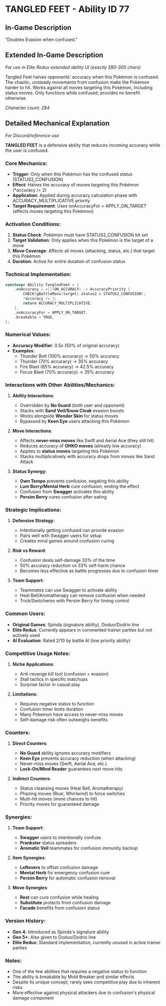 # TANGLED FEET - Ability ID 77

## In-Game Description
"Doubles Evasion when confused."

## Extended In-Game Description
*For use in Elite Redux extended ability UI (exactly 280-300 chars)*

Tangled Feet halves opponents' accuracy when this Pokémon is confused. The chaotic, unsteady movements from confusion make the Pokémon harder to hit. Works against all moves targeting this Pokémon, including status moves. Only functions while confused; provides no benefit otherwise.

*Character count: 284*

## Detailed Mechanical Explanation
*For Discord/reference use*

**TANGLED FEET** is a defensive ability that reduces incoming accuracy while the user is confused.

### Core Mechanics:
- **Trigger**: Only when this Pokémon has the confused status (STATUS2_CONFUSION)
- **Effect**: Halves the accuracy of moves targeting this Pokémon (*accuracy /= 2)
- **Application**: Applied during accuracy calculation phase with ACCURACY_MULTIPLICATIVE priority
- **Target Requirement**: Uses onAccuracyFor = APPLY_ON_TARGET (affects moves targeting this Pokémon)

### Activation Conditions:
1. **Status Check**: Pokémon must have STATUS2_CONFUSION bit set
2. **Target Validation**: Only applies when this Pokémon is the target of a move
3. **Move Coverage**: Affects all moves (attacking, status, etc.) that target this Pokémon
4. **Duration**: Active for entire duration of confusion status

### Technical Implementation:
```c
constexpr Ability TangledFeet = {
    .onAccuracy = +[](ON_ACCURACY) -> AccuracyPriority {
        CHECK(gBattleMons[target].status2 & STATUS2_CONFUSION);
        *accuracy /= 2;
        return ACCURACY_MULTIPLICATIVE;
    },
    .onAccuracyFor = APPLY_ON_TARGET,
    .breakable = TRUE,
};
```

### Numerical Values:
- **Accuracy Modifier**: 0.5x (50% of original accuracy)
- **Examples**:
  - Thunder Bolt (100% accuracy) → 50% accuracy
  - Thunder (70% accuracy) → 35% accuracy
  - Fire Blast (85% accuracy) → 42.5% accuracy
  - Focus Blast (70% accuracy) → 35% accuracy

### Interactions with Other Abilities/Mechanics:
1. **Ability Interactions**:
   - Overridden by **No Guard** (both user and opponent)
   - Stacks with **Sand Veil/Snow Cloak** evasion boosts
   - Works alongside **Wonder Skin** for status moves
   - Bypassed by **Keen Eye** users attacking this Pokémon

2. **Move Interactions**:
   - Affects **never-miss moves** like Swift and Aerial Ace (they still hit)
   - Reduces accuracy of **OHKO moves** (already low accuracy)
   - Applies to **status moves** targeting this Pokémon
   - Stacks multiplicatively with accuracy drops from moves like Sand Attack

3. **Status Synergy**:
   - **Own Tempo** prevents confusion, negating this ability
   - **Lum Berry/Mental Herb** cure confusion, ending the effect
   - Confusion from **Swagger** activates this ability
   - **Persim Berry** cures confusion after eating

### Strategic Implications:
1. **Defensive Strategy**:
   - Intentionally getting confused can provide evasion
   - Pairs well with Swagger users for setup
   - Creates mind games around confusion curing

2. **Risk vs Reward**:
   - Confusion deals self-damage 33% of the time
   - 50% accuracy reduction vs 33% self-harm chance
   - Becomes less effective as battle progresses due to confusion timer

3. **Team Support**:
   - Teammates can use Swagger to activate ability
   - Heal Bell/Aromatherapy can remove confusion when needed
   - Trick/Switcheroo with Persim Berry for timing control

### Common Users:
- **Original Games**: Spinda (signature ability), Doduo/Dodrio line
- **Elite Redux**: Currently appears in commented trainer parties but not actively used
- **AI Evaluation**: Rated 2/10 by battle AI (low priority ability)

### Competitive Usage Notes:
1. **Niche Applications**:
   - Anti-revenge kill tool (confusion + evasion)
   - Stall tactics in specific matchups
   - Surprise factor in casual play

2. **Limitations**:
   - Requires negative status to function
   - Confusion timer limits duration
   - Many Pokemon have access to never-miss moves
   - Self-damage risk often outweighs benefits

### Counters:
1. **Direct Counters**:
   - **No Guard** ability ignores accuracy modifiers
   - **Keen Eye** prevents accuracy reduction (when attacking)
   - Never-miss moves (Swift, Aerial Ace, etc.)
   - **Lock-On/Mind Reader** guarantees next move hits

2. **Indirect Counters**:
   - Status cleansing moves (Heal Bell, Aromatherapy)
   - Phazing moves (Roar, Whirlwind) to force switches
   - Multi-hit moves (more chances to hit)
   - Priority moves for guaranteed damage

### Synergies:
1. **Team Support**:
   - **Swagger** users to intentionally confuse
   - **Prankster** status spreaders
   - **Aromatic Veil** teammates for confusion immunity backup

2. **Item Synergies**:
   - **Leftovers** to offset confusion damage
   - **Mental Herb** for emergency confusion cure
   - **Persim Berry** for automatic confusion removal

3. **Move Synergies**:
   - **Rest** can cure confusion while healing
   - **Substitute** protects from confusion damage
   - **Facade** benefits from confusion status

### Version History:
- **Gen 4**: Introduced as Spinda's signature ability
- **Gen 5+**: Also given to Doduo/Dodrio line
- **Elite Redux**: Standard implementation, currently unused in active trainer parties

### Notes:
- One of the few abilities that requires a negative status to function
- The ability is breakable by Mold Breaker and similar effects
- Despite its unique concept, rarely sees competitive play due to inherent risks
- More effective against physical attackers due to confusion's physical damage component